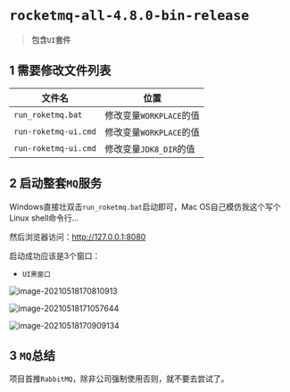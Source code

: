# `rocketmq-all-4.8.0-bin-release`

> **包含`UI`套件**



## 1 需要修改文件列表

| 文件名               | 位置                    |
| -------------------- | ----------------------- |
| `run_roketmq.bat`    | 修改变量`WORKPLACE`的值 |
| `run-roketmq-ui.cmd` | 修改变量`WORKPLACE`的值 |
| `run-roketmq-ui.cmd` | 修改变量`JDK8_DIR`的值  |



## 2 启动整套`MQ`服务

Windows直接壮双击`run_roketmq.bat`启动即可，Mac OS自己模仿我这个写个Linux shell命令行...

然后浏览器访问：http://127.0.0.1:8080

启动成功应该是3个窗口：

- `UI黑窗口`

![image-20210518170810913](https://alphahub-test-bucket.oss-cn-shanghai.aliyuncs.com/image/image-20210518170810913.png)

![image-20210518171057644](https://alphahub-test-bucket.oss-cn-shanghai.aliyuncs.com/image/image-20210518171057644.png)

![image-20210518170909134](https://alphahub-test-bucket.oss-cn-shanghai.aliyuncs.com/image/image-20210518170909134.png)

## 3 `MQ`总结

项目首推`RabbitMQ`，除非公司强制使用否则，就不要去尝试了。

